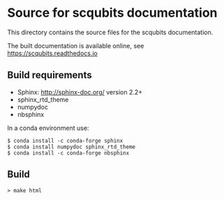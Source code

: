 Source for scqubits documentation
==================================

This directory contains the source files for the scqubits documentation.

The built documentation is available online, see https://scqubits.readthedocs.io


Build requirements
------------------

* Sphinx: http://sphinx-doc.org/  version 2.2+
* sphinx_rtd_theme
* numpydoc
* nbsphinx

In a conda environment use:
    
    $ conda install -c conda-forge sphinx
    $ conda install numpydoc sphinx_rtd_theme
    $ conda install -c conda-forge nbsphinx

Build
-----

    > make html
